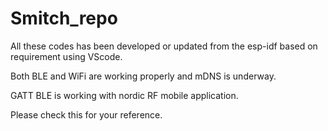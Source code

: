 # Smitch_repo

All these codes has been developed or updated from the esp-idf based on requirement using VScode.

Both BLE and WiFi are working properly and mDNS is underway.

GATT BLE is working with nordic RF mobile application.

Please check this for your reference.
